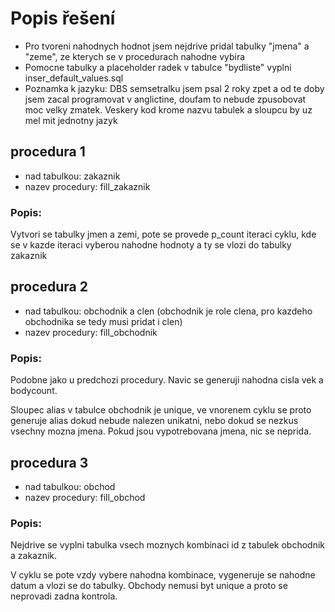 # Popis řešení

  - Pro tvoreni nahodnych hodnot jsem nejdrive pridal tabulky "jmena" a "zeme",
  ze kterych se v procedurach nahodne vybira
  - Pomocne tabulky a placeholder radek v tabulce "bydliste" vyplni inser_default_values.sql
  - Poznamka k jazyku: DBS semsetralku jsem psal 2 roky zpet a od te doby jsem zacal programovat v anglictine, doufam to nebude zpusobovat moc velky zmatek.
Veskery kod krome nazvu tabulek a sloupcu by uz mel mit jednotny jazyk

## procedura 1

- nad tabulkou: zakaznik
- nazev procedury: fill_zakaznik 

### Popis:
Vytvori se tabulky jmen a zemi, pote se provede p_count iteraci cyklu, 
kde se v kazde iteraci vyberou nahodne hodnoty a ty se vlozi do tabulky zakaznik

## procedura 2 

- nad tabulkou: obchodnik a clen (obchodnik je role clena, pro kazdeho obchodnika se tedy musi pridat i clen)
- nazev procedury: fill_obchodnik

### Popis:
Podobne jako u predchozi procedury. Navic se generuji nahodna cisla vek a bodycount.

Sloupec alias v tabulce obchodnik je unique, ve vnorenem cyklu se proto generuje alias dokud nebude nalezen unikatni, nebo dokud se nezkus vsechny mozna jmena.
Pokud jsou vypotrebovana jmena, nic se neprida.

## procedura 3 

- nad tabulkou: obchod
- nazev procedury: fill_obchod

### Popis:
Nejdrive se vyplni tabulka vsech moznych kombinaci id z tabulek obchodnik a zakaznik.

V cyklu se pote vzdy vybere nahodna kombinace, vygeneruje se nahodne datum a vlozi se do tabulky. Obchody nemusi byt unique a proto se neprovadi zadna kontrola.


